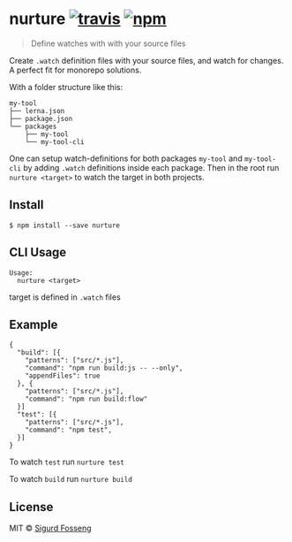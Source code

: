 # nurture [![travis][travis-image]][travis-url] [![npm][npm-image]][npm-url]
[travis-image]: https://img.shields.io/travis/laat/nurture.svg?style=flat
[travis-url]: https://travis-ci.org/laat/nurture
[npm-image]: https://img.shields.io/npm/v/nurture.svg?style=flat
[npm-url]: https://npmjs.org/package/nurture

> Define watches with with your source files

Create `.watch` definition files with your source files, and watch for changes.
A perfect fit for monorepo solutions.

With a folder structure like this:

```
my-tool
├── lerna.json
├── package.json
└── packages
    ├── my-tool
    └── my-tool-cli
```

One can setup watch-definitions for both packages `my-tool` and `my-tool-cli`
by adding `.watch` definitions inside each package. Then in the root run
`nurture <target>` to watch the target in both projects.

## Install

```
$ npm install --save nurture
```

## CLI Usage

```
Usage:
  nurture <target>
```

target is defined in `.watch` files

## Example

```
{
  "build": [{
    "patterns": ["src/*.js"],
    "command": "npm run build:js -- --only",
    "appendFiles": true
  }, {
    "patterns": ["src/*.js"],
    "command": "npm run build:flow"
  }]
  "test": [{
    "patterns": ["src/*.js"],
    "command": "npm test",
  }]
}
```

To watch `test` run `nurture test`

To watch `build` run `nurture build`

## License

MIT © [Sigurd Fosseng](https://github.com/laat)
